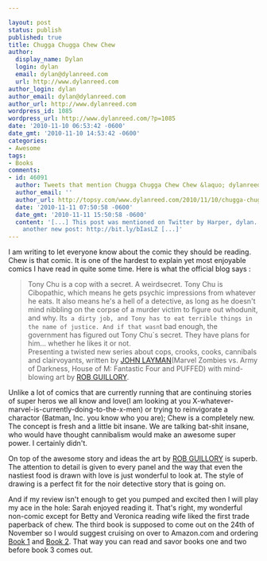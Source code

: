 ```yaml
---

layout: post
status: publish
published: true
title: Chugga Chugga Chew Chew
author:
  display_name: Dylan
  login: dylan
  email: dylan@dylanreed.com
  url: http://www.dylanreed.com
author_login: dylan
author_email: dylan@dylanreed.com
author_url: http://www.dylanreed.com
wordpress_id: 1085
wordpress_url: http://www.dylanreed.com/?p=1085
date: '2010-11-10 06:53:42 -0600'
date_gmt: '2010-11-10 14:53:42 -0600'
categories:
- Awesome
tags:
- Books
comments:
- id: 46091
  author: Tweets that mention Chugga Chugga Chew Chew &laquo; dylanreed.com -- Topsy.com
  author_email: ''
  author_url: http://topsy.com/www.dylanreed.com/2010/11/10/chugga-chugga-chew-chew/?utm_source=pingback&amp;utm_campaign=L2
  date: '2010-11-11 07:50:58 -0600'
  date_gmt: '2010-11-11 15:50:58 -0600'
  content: '[...] This post was mentioned on Twitter by Harper, dylan. dylan said:
    another new post: http://bit.ly/bIasLZ [...]'
---
```


I am writing to let everyone know about the comic they should be reading. Chew is that comic. It is one of the hardest to explain yet most enjoyable comics I have read in quite some time. Here is what the official blog says :

> Tony Chu is a cop with a secret. A weirdsecret. Tony Chu is Cibopathic, which means he gets psychic impressions from whatever he eats. It also means he's a hell of a detective, as long as he doesn't mind nibbling on the corpse of a murder victim to figure out whodunit, and why. It`s a dirty job, and Tony has to eat terrible things in the name of justice. And if that wasn`t bad enough, the government has figured out Tony Chu`s secret. They have plans for him… whether he likes it or not.  
Presenting a twisted new series about cops, crooks, cooks, cannibals and clairvoyants, written by [JOHN LAYMAN][1](Marvel Zombies vs. Army of Darkness, House of M: Fantastic Four and PUFFED) with mind-blowing art by [ROB GUILLORY][2].

   [1]: http://www.themightylayman.com/
   [2]: http://robguillory.com/

  
Unlike a lot of comics that are currently running that are continuing stories of super heros we all know and love(I am looking at you X-whatever-marvel-is-currently-doing-to-the-x-men) or trying to reinvigorate a charactor (Batman, Inc. you know who you are); Chew is a completely new. The concept is fresh and a little bit insane. We are talking bat-shit insane, who would have thought cannibalism would make an awesome super power. I certainly didn't.

On top of the awesome story and ideas the art by [ROB GUILLORY][3] is superb. The attention to detail is given to every panel and the way that even the nastiest food is drawn with love is just wonderful to look at. The style of drawing is a perfect fit for the noir detective story that is going on.

   [3]: http://robguillory.com/

And if my review isn't enough to get you pumped and excited then I will play my ace in the hole: Sarah enjoyed reading it. That's right, my wonderful non-comic except for Betty and Veronica reading wife liked the first trade paperback of chew. The third book is supposed to come out on the 24th of November so I would suggest cruising on over to Amazon.com and ordering [Book 1][4] and [Book 2][5]. That way you can read and savor books one and two before book 3 comes out.

   [4]: http://www.amazon.com/Chew-Tasters-Choice-John-Layman/dp/1607061597?&camp=212361&linkCode=wey&tag=chewcocom-20&creative=391825
   [5]: http://www.amazon.com/Chew-International-Flavor-John-Layman/dp/1607062607?&camp=212361&linkCode=wey&tag=chewcocom-20&creative=391825

